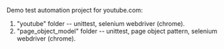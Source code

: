 Demo test automation project for youtube.com:
 1. "youtube" folder -- unittest, selenium webdriver (chrome).
 2. "page_object_model" folder -- unittest, page object pattern, selenium webdriver (chrome).
